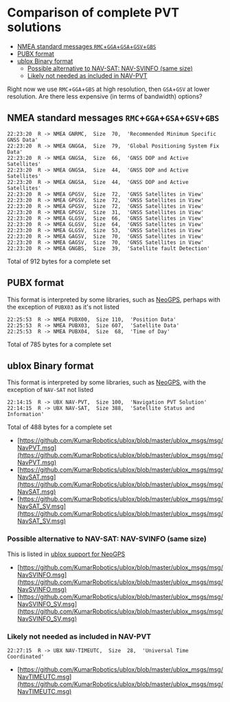 # Comparison of complete PVT solutions

- [NMEA standard messages `RMC`+`GGA`+`GSA`+`GSV`+`GBS`](#nmea-standard-messages-rmcggagsagsvgbs)
- [PUBX format](#pubx-format)
- [ublox Binary format](#ublox-binary-format)
  - [Possible alternative to NAV-SAT: NAV-SVINFO (same size)](#possible-alternative-to-nav-sat-nav-svinfo-same-size)
  - [Likely not needed as included in NAV-PVT](#likely-not-needed-as-included-in-nav-pvt)

Right now we use `RMC`+`GGA`+`GBS` at high resolution, then `GSA`+`GSV` at lower resolution. Are there less expensive (in terms of bandwidth) options?

## NMEA standard messages `RMC`+`GGA`+`GSA`+`GSV`+`GBS`

```text
22:23:20  R -> NMEA GNRMC,  Size  70,  'Recommended Minimum Specific GNSS Data'
22:23:20  R -> NMEA GNGGA,  Size  79,  'Global Positioning System Fix Data'
22:23:20  R -> NMEA GNGSA,  Size  66,  'GNSS DOP and Active Satellites'
22:23:20  R -> NMEA GNGSA,  Size  44,  'GNSS DOP and Active Satellites'
22:23:20  R -> NMEA GNGSA,  Size  44,  'GNSS DOP and Active Satellites'
22:23:20  R -> NMEA GPGSV,  Size  72,  'GNSS Satellites in View'
22:23:20  R -> NMEA GPGSV,  Size  72,  'GNSS Satellites in View'
22:23:20  R -> NMEA GPGSV,  Size  72,  'GNSS Satellites in View'
22:23:20  R -> NMEA GPGSV,  Size  31,  'GNSS Satellites in View'
22:23:20  R -> NMEA GLGSV,  Size  66,  'GNSS Satellites in View'
22:23:20  R -> NMEA GLGSV,  Size  64,  'GNSS Satellites in View'
22:23:20  R -> NMEA GLGSV,  Size  53,  'GNSS Satellites in View'
22:23:20  R -> NMEA GAGSV,  Size  70,  'GNSS Satellites in View'
22:23:20  R -> NMEA GAGSV,  Size  70,  'GNSS Satellites in View'
22:23:20  R -> NMEA GNGBS,  Size  39,  'Satellite fault Detection'
```

Total of 912 bytes for a complete set

## PUBX format

This format is interpreted by some libraries, such as [NeoGPS](https://github.com/SlashDevin/NeoGPS), perhaps with the exception of `PUBX03` as it's not listed

```text
22:25:53  R -> NMEA PUBX00,  Size 110,  'Position Data'
22:25:53  R -> NMEA PUBX03,  Size 607,  'Satellite Data'
22:25:53  R -> NMEA PUBX04,  Size  68,  'Time of Day'
```

Total of 785 bytes for a complete set

## ublox Binary format

This format is interpreted by some libraries, such as [NeoGPS](https://github.com/SlashDevin/NeoGPS), with the exception of `NAV-SAT` not listed

```text
22:14:15  R -> UBX NAV-PVT,  Size 100,  'Navigation PVT Solution'
22:14:15  R -> UBX NAV-SAT,  Size 388,  'Satellite Status and Information'
```

Total of 488 bytes for a complete set

- [https://github.com/KumarRobotics/ublox/blob/master/ublox_msgs/msg/NavPVT.msg](https://github.com/KumarRobotics/ublox/blob/master/ublox_msgs/msg/NavPVT.msg)
- [https://github.com/KumarRobotics/ublox/blob/master/ublox_msgs/msg/NavSAT.msg](https://github.com/KumarRobotics/ublox/blob/master/ublox_msgs/msg/NavSAT.msg)
- [https://github.com/KumarRobotics/ublox/blob/master/ublox_msgs/msg/NavSAT_SV.msg](https://github.com/KumarRobotics/ublox/blob/master/ublox_msgs/msg/NavSAT_SV.msg)

### Possible alternative to NAV-SAT: NAV-SVINFO (same size)

This is listed in [ublox support for NeoGPS](https://github.com/SlashDevin/NeoGPS/blob/master/extras/doc/ublox.md)

- [https://github.com/KumarRobotics/ublox/blob/master/ublox_msgs/msg/NavSVINFO.msg](https://github.com/KumarRobotics/ublox/blob/master/ublox_msgs/msg/NavSVINFO.msg)
- [https://github.com/KumarRobotics/ublox/blob/master/ublox_msgs/msg/NavSVINFO_SV.msg](https://github.com/KumarRobotics/ublox/blob/master/ublox_msgs/msg/NavSVINFO_SV.msg)

### Likely not needed as included in NAV-PVT

```text
22:27:15  R -> UBX NAV-TIMEUTC,  Size  28,  'Universal Time Coordinated'
```

- [https://github.com/KumarRobotics/ublox/blob/master/ublox_msgs/msg/NavTIMEUTC.msg](https://github.com/KumarRobotics/ublox/blob/master/ublox_msgs/msg/NavTIMEUTC.msg)
